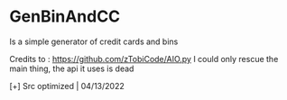 # GenBinAndCC

Is a simple generator of credit cards and bins

Credits to : https://github.com/zTobiCode/AIO.py
I could only rescue the main thing, the api it uses is dead

[+] Src optimized | 04/13/2022
